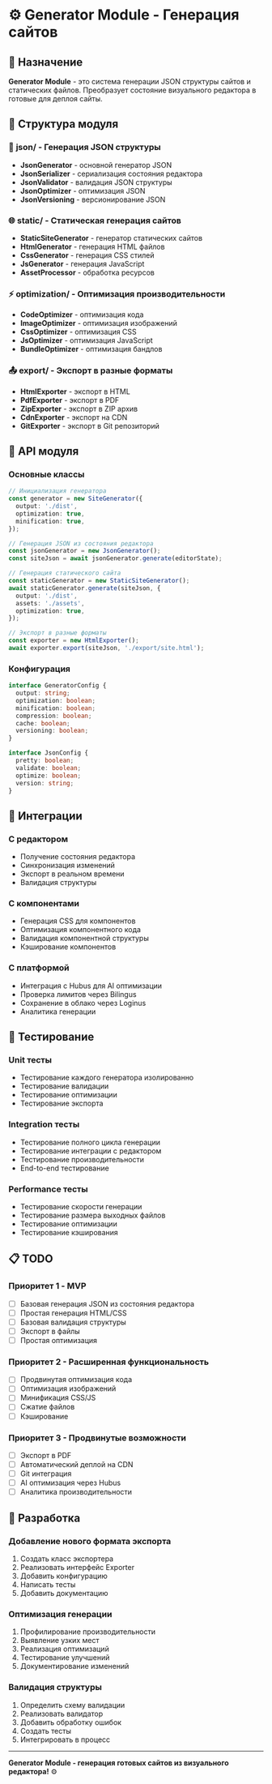 # ⚙️ Generator Module - Генерация сайтов

## 🎯 Назначение

**Generator Module** - это система генерации JSON структуры сайтов и статических файлов. Преобразует состояние визуального редактора в готовые для деплоя сайты.

## 📁 Структура модуля

### 📄 **json/** - Генерация JSON структуры

- **JsonGenerator** - основной генератор JSON
- **JsonSerializer** - сериализация состояния редактора
- **JsonValidator** - валидация JSON структуры
- **JsonOptimizer** - оптимизация JSON
- **JsonVersioning** - версионирование JSON

### 🌐 **static/** - Статическая генерация сайтов

- **StaticSiteGenerator** - генератор статических сайтов
- **HtmlGenerator** - генерация HTML файлов
- **CssGenerator** - генерация CSS стилей
- **JsGenerator** - генерация JavaScript
- **AssetProcessor** - обработка ресурсов

### ⚡ **optimization/** - Оптимизация производительности

- **CodeOptimizer** - оптимизация кода
- **ImageOptimizer** - оптимизация изображений
- **CssOptimizer** - оптимизация CSS
- **JsOptimizer** - оптимизация JavaScript
- **BundleOptimizer** - оптимизация бандлов

### 📤 **export/** - Экспорт в разные форматы

- **HtmlExporter** - экспорт в HTML
- **PdfExporter** - экспорт в PDF
- **ZipExporter** - экспорт в ZIP архив
- **CdnExporter** - экспорт на CDN
- **GitExporter** - экспорт в Git репозиторий

## 🔧 API модуля

### Основные классы

```typescript
// Инициализация генератора
const generator = new SiteGenerator({
  output: './dist',
  optimization: true,
  minification: true,
});

// Генерация JSON из состояния редактора
const jsonGenerator = new JsonGenerator();
const siteJson = await jsonGenerator.generate(editorState);

// Генерация статического сайта
const staticGenerator = new StaticSiteGenerator();
await staticGenerator.generate(siteJson, {
  output: './dist',
  assets: './assets',
  optimization: true,
});

// Экспорт в разные форматы
const exporter = new HtmlExporter();
await exporter.export(siteJson, './export/site.html');
```

### Конфигурация

```typescript
interface GeneratorConfig {
  output: string;
  optimization: boolean;
  minification: boolean;
  compression: boolean;
  cache: boolean;
  versioning: boolean;
}

interface JsonConfig {
  pretty: boolean;
  validate: boolean;
  optimize: boolean;
  version: string;
}
```

## 🔗 Интеграции

### С редактором

- Получение состояния редактора
- Синхронизация изменений
- Экспорт в реальном времени
- Валидация структуры

### С компонентами

- Генерация CSS для компонентов
- Оптимизация компонентного кода
- Валидация компонентной структуры
- Кэширование компонентов

### С платформой

- Интеграция с Hubus для AI оптимизации
- Проверка лимитов через Bilingus
- Сохранение в облако через Loginus
- Аналитика генерации

## 🧪 Тестирование

### Unit тесты

- Тестирование каждого генератора изолированно
- Тестирование валидации
- Тестирование оптимизации
- Тестирование экспорта

### Integration тесты

- Тестирование полного цикла генерации
- Тестирование интеграции с редактором
- Тестирование производительности
- End-to-end тестирование

### Performance тесты

- Тестирование скорости генерации
- Тестирование размера выходных файлов
- Тестирование оптимизации
- Тестирование кэширования

## 📋 TODO

### Приоритет 1 - MVP

- [ ] Базовая генерация JSON из состояния редактора
- [ ] Простая генерация HTML/CSS
- [ ] Базовая валидация структуры
- [ ] Экспорт в файлы
- [ ] Простая оптимизация

### Приоритет 2 - Расширенная функциональность

- [ ] Продвинутая оптимизация кода
- [ ] Оптимизация изображений
- [ ] Минификация CSS/JS
- [ ] Сжатие файлов
- [ ] Кэширование

### Приоритет 3 - Продвинутые возможности

- [ ] Экспорт в PDF
- [ ] Автоматический деплой на CDN
- [ ] Git интеграция
- [ ] AI оптимизация через Hubus
- [ ] Аналитика производительности

## 🚀 Разработка

### Добавление нового формата экспорта

1. Создать класс экспортера
2. Реализовать интерфейс Exporter
3. Добавить конфигурацию
4. Написать тесты
5. Добавить документацию

### Оптимизация генерации

1. Профилирование производительности
2. Выявление узких мест
3. Реализация оптимизаций
4. Тестирование улучшений
5. Документирование изменений

### Валидация структуры

1. Определить схему валидации
2. Реализовать валидатор
3. Добавить обработку ошибок
4. Создать тесты
5. Интегрировать в процесс

---

**Generator Module - генерация готовых сайтов из визуального редактора!** ⚙️
